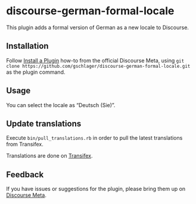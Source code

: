 # discourse-german-formal-locale

This plugin adds a formal version of German as a new locale to Discourse.

## Installation

Follow [Install a Plugin](https://meta.discourse.org/t/install-a-plugin/19157)
how-to from the official Discourse Meta, using `git clone https://github.com/gschlager/discourse-german-formal-locale.git`
as the plugin command.

## Usage

You can select the locale as “Deutsch (Sie)”.

## Update translations

Execute `bin/pull_translations.rb` in order to pull the latest translations from Transifex.

Translations are done on [Transifex](https://www.transifex.com/discourse/discourse-german-formal/).

## Feedback

If you have issues or suggestions for the plugin, please bring them up on
[Discourse Meta](https://meta.discourse.org).

